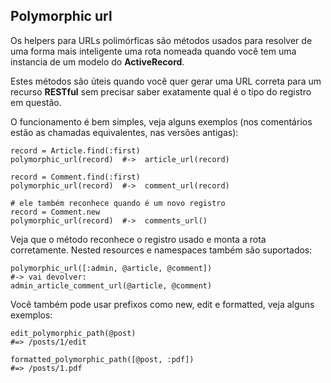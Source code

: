 ## Polymorphic url

Os helpers para URLs polimórficas são métodos usados para resolver de uma forma mais inteligente uma rota nomeada quando você tem uma instancia de um modelo do **ActiveRecord**.

Estes métodos são úteis quando você quer gerar uma URL correta para um recurso **RESTful** sem precisar saber exatamente qual é o tipo do registro em questão.

O funcionamento é bem simples, veja alguns exemplos (nos comentários estão as chamadas equivalentes, nas versões antigas):

	record = Article.find(:first)
	polymorphic_url(record)  #->  article_url(record)

	record = Comment.find(:first)
	polymorphic_url(record)  #->  comment_url(record)

	# ele também reconhece quando é um novo registro
	record = Comment.new
	polymorphic_url(record)  #->  comments_url()
	
Veja que o método reconhece o registro usado e monta a rota corretamente. Nested resources e namespaces também são suportados:

	polymorphic_url([:admin, @article, @comment])
	#-> vai devolver:
	admin_article_comment_url(@article, @comment)
	
Você também pode usar prefixos como new, edit e formatted, veja alguns exemplos:

	edit_polymorphic_path(@post)
	#=> /posts/1/edit

	formatted_polymorphic_path([@post, :pdf])
	#=> /posts/1.pdf
	
